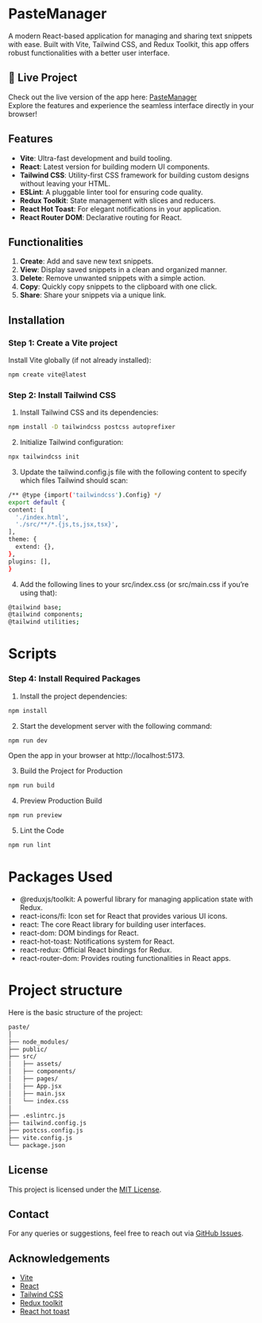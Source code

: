 # **PasteManager**

A modern React-based application for managing and sharing text snippets with ease. Built with Vite, Tailwind CSS, and Redux Toolkit, this app offers robust functionalities with a better  user interface.

## 🚀 Live Project
Check out the live version of the app here: [PasteManager](https://paste-manager-2.vercel.app/)  
Explore the features and experience the seamless interface directly in your browser!

## **Features**
- **Vite**: Ultra-fast development and build tooling.
- **React**: Latest version for building modern UI components.
- **Tailwind CSS**: Utility-first CSS framework for building custom designs without leaving your HTML.
- **ESLint**: A pluggable linter tool for ensuring code quality.
- **Redux Toolkit**: State management with slices and reducers.
- **React Hot Toast**: For elegant notifications in your application.
- **React Router DOM**: Declarative routing for React.

## **Functionalities**
1. **Create**: Add and save new text snippets.
2. **View**: Display saved snippets in a clean and organized manner.
3. **Delete**: Remove unwanted snippets with a simple action.
4. **Copy**: Quickly copy snippets to the clipboard with one click.
5. **Share**: Share your snippets via a unique link.

## **Installation**

### **Step 1: Create a Vite project**
 Install Vite globally (if not already installed):
```bash
npm create vite@latest
```
### **Step 2: Install Tailwind CSS**
1. Install Tailwind CSS and its dependencies:
 ``` bash
npm install -D tailwindcss postcss autoprefixer
 ```
2. Initialize Tailwind configuration:
 ``` bash
 npx tailwindcss init
 ```
3. Update the tailwind.config.js file with the following content to specify which files Tailwind should scan:
  ``` bash
  /** @type {import('tailwindcss').Config} */
export default {
  content: [
    './index.html',
    './src/**/*.{js,ts,jsx,tsx}',
  ],
  theme: {
    extend: {},
  },
  plugins: [],
}
```
 4. Add the following lines to your src/index.css (or src/main.css if you’re using that):
``` bash
@tailwind base;
@tailwind components;
@tailwind utilities;
```
# **Scripts**
### **Step 4: Install Required Packages**
1. Install the project dependencies:
``` bash
npm install
```
2. Start the development server with the following command:
``` bash
npm run dev
```
  Open the app in your browser at http://localhost:5173.

3. Build the Project for Production
``` bash
npm run build
```
4. Preview Production Build
``` bash
npm run preview
```
5. Lint the Code
``` bash
npm run lint
```

# **Packages Used**
- @reduxjs/toolkit: A powerful library for managing application state with Redux.
- react-icons/fi: Icon set for React that provides various UI icons.
- react: The core React library for building user interfaces.
- react-dom: DOM bindings for React.
- react-hot-toast: Notifications system for React.
- react-redux: Official React bindings for Redux.
- react-router-dom: Provides routing functionalities in React apps.

# **Project structure**
Here is the basic structure of the project:
``` bash
paste/
│
├── node_modules/
├── public/
├── src/
│   ├── assets/
│   ├── components/
│   ├── pages/
│   ├── App.jsx
│   ├── main.jsx
│   └── index.css
│
├── .eslintrc.js
├── tailwind.config.js
├── postcss.config.js
├── vite.config.js
└── package.json
```
## License
This project is licensed under the [MIT License](LICENSE).

## Contact
For any queries or suggestions, feel free to reach out via [GitHub Issues](https://github.com/sharryXheisenberg/PasteManager/issues).

## Acknowledgements

- [Vite](https://vitejs.dev/)
- [React](https://reactjs.org/)
- [Tailwind CSS](https://tailwindcss.com/)
- [Redux toolkit](https://redux-toolkit.js.org/)
- [React hot toast](https://www.npmjs.com/package/react-hot-toast)
    
